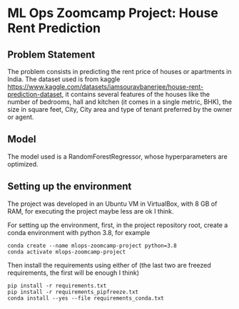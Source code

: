 # ML Ops Zoomcamp Project: House Rent Prediction

## Problem Statement

The problem consists in predicting the rent price of houses or apartments in India. The dataset used is from kaggle https://www.kaggle.com/datasets/iamsouravbanerjee/house-rent-prediction-dataset, it contains several features of the houses like the number of bedrooms, hall and kitchen (it comes in a single metric, BHK), the size in square feet, City, City area and type of tenant preferred by the owner or agent.

## Model

The model used is a RandomForestRegressor, whose hyperparameters are optimized.

## Setting up the environment

The project was developed in an Ubuntu VM in VirtualBox, with 8 GB of RAM, for executing the project maybe less are ok I think.

For setting up the environment, first, in the project repository root, create a conda environment with python 3.8, for example

```
conda create --name mlops-zoomcamp-project python=3.8
conda activate mlops-zoomcamp-project
```

Then install the requirements using either of (the last two are freezed requirements, the first will be enough I think)

```
pip install -r requirements.txt
pip install -r requirements_pipfreeze.txt
conda install --yes --file requirements_conda.txt
```





